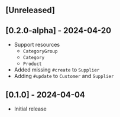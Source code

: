 ## [Unreleased]

## [0.2.0-alpha] - 2024-04-20

- Support resources 
  - `CategoryGroup`
  - `Category` 
  - `Product`
- Added missing `#create` to `Supplier`
- Adding `#update` to `Customer` and `Supplier`


## [0.1.0] - 2024-04-04

- Initial release